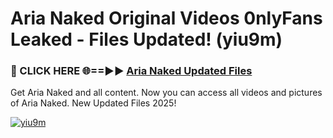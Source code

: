 # Aria Naked Original Videos 0nlyFans Leaked - Files Updated! (yiu9m)

<h3>🔴 CLICK HERE 🌐==►► <a href="https://tinyurl.com/up5wt9bj" rel="nofollow">Aria Naked Updated Files</a></h3>

Get Aria Naked and all content. Now you can access all videos and pictures of Aria Naked. New Updated Files 2025!

[![yiu9m](https://i.imgur.com/ABiUzMV.gif)](https://tinyurl.com/up5wt9bj)
